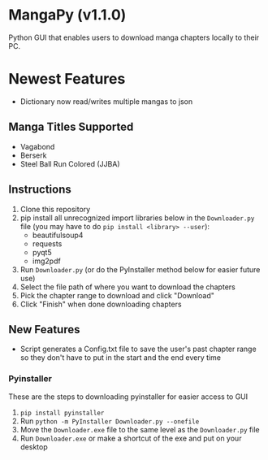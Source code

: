 # MangaPy (v1.1.0)
Python GUI that enables users to download manga chapters locally to their PC.

# Newest Features
* Dictionary now read/writes multiple mangas to json

## Manga Titles Supported
* Vagabond
* Berserk
* Steel Ball Run Colored (JJBA)

## Instructions
1. Clone this repository
2. pip install all unrecognized import libraries below in the `Downloader.py` file (you may have to do `pip install <library> --user`):
   * beautifulsoup4
   * requests
   * pyqt5
   * img2pdf
3. Run `Downloader.py` (or do the PyInstaller method below for easier future use)
4. Select the file path of where you want to download the chapters
5. Pick the chapter range to download and click "Download"
6. Click "Finish" when done downloading chapters

## New Features
* Script generates a Config.txt file to save the user's past chapter range so they don't have to put in the start and the end every time

### Pyinstaller
These are the steps to downloading pyinstaller for easier access to GUI
1. `pip install pyinstaller`
2. Run `python -m PyInstaller Downloader.py --onefile`
3. Move the `Downloader.exe` file to the same level as the `Downloader.py` file
4. Run `Downloader.exe` or make a shortcut of the exe and put on your desktop